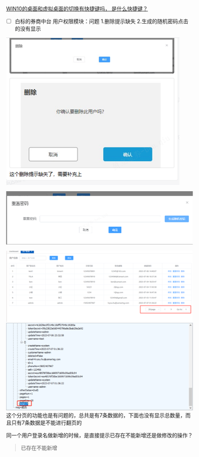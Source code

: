 [WIN10的桌面和虚拟桌面的切换有快捷键吗， 是什么快捷键？](https://www.zhihu.com/question/35905507/answer/70463897)

- [ ] 白标的券商中台 用户权限模块：问题 1.删除提示缺失  2.生成的随机密码点击的没有显示

![image-20230706151712793](7月6日.assets\image-20230706151712793.png)

![image-20230706151720924](7月6日.assets\image-20230706151720924.png)

![img](7月6日.assets\企业微信截图_16886283216001.png)![img](7月6日.assets\企业微信截图_16886283695393.png)这个分页的功能也是有问题的，总共是有7条数据的，下面也没有显示总数量，而且只有7条数据是不能进行翻页的

同一个用户登录名做新增的时候，是直接提示已存在不能新增还是做修改的操作？

> 已存在不能新增